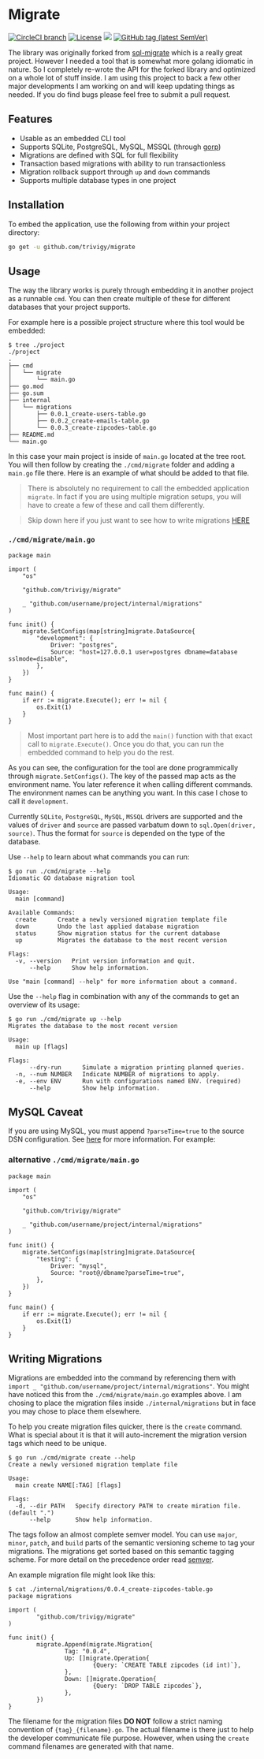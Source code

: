 # Migrate

[![CircleCI branch](https://img.shields.io/circleci/project/github/trivigy/migrate/master.svg?label=master&logo=circleci)](https://circleci.com/gh/trivigy/workflows/migrate)
[![License](https://img.shields.io/badge/License-MIT-blue.svg)](LICENSE.md)
[![](https://godoc.org/github.com/trivigy/migrate?status.svg&style=flat)](http://godoc.org/github.com/trivigy/migrate)
[![GitHub tag (latest SemVer)](https://img.shields.io/github/tag/trivigy/migrate.svg?style=flat&color=e36397&label=release)](https://github.com/trivigy/migrate/releases/latest)

The library was originally forked from [sql-migrate](https://github.com/rubenv/sql-migrate) 
which is a really great project. However I needed a tool that is somewhat more 
golang idiomatic in nature. So I completely re-wrote the API for the forked 
library and optimized on a whole lot of stuff inside. I am using this project to 
back a few other major developments I am working on and will keep updating things 
as needed. If you do find bugs please feel free to submit a pull request.

## Features
* Usable as an embedded CLI tool
* Supports SQLite, PostgreSQL, MySQL, MSSQL (through [gorp](https://github.com/go-gorp/gorp))
* Migrations are defined with SQL for full flexibility
* Transaction based migrations with ability to run transactionless
* Migration rollback support through `up` and `down` commands
* Supports multiple database types in one project

## Installation
To embed the application, use the following from within your project directory:
```bash
go get -u github.com/trivigy/migrate
```

## Usage
The way the library works is purely through embedding it in another project as 
a runnable `cmd`. You can then create multiple of these for different databases 
that your project supports.

For example here is a possible project structure where this tool would be embedded:
```
$ tree ./project
./project
.
├── cmd
│   └── migrate
│       └── main.go
├── go.mod
├── go.sum
├── internal
│   └── migrations
│       ├── 0.0.1_create-users-table.go
│       ├── 0.0.2_create-emails-table.go
│       └── 0.0.3_create-zipcodes-table.go
├── README.md
└── main.go
```

In this case your main project is inside of `main.go` located at the tree root. 
You will then follow by creating the `./cmd/migrate` folder and adding a `main.go` 
file there. Here is an example of what should be added to that file.

> There is absolutely no requirement to call the embedded application `migrate`.
In fact if you are using multiple migration setups, you will have to create a 
few of these and call them differently.

> Skip down here if you just want to see how to write migrations [HERE]()

### `./cmd/migrate/main.go`
```
package main

import (
	"os"

	"github.com/trivigy/migrate"

	_ "github.com/username/project/internal/migrations"
)

func init() {
	migrate.SetConfigs(map[string]migrate.DataSource{
		"development": {
			Driver: "postgres",
			Source: "host=127.0.0.1 user=postgres dbname=database sslmode=disable",
		},
	})
}

func main() {
	if err := migrate.Execute(); err != nil {
		os.Exit(1)
	}
}

```

> Most important part here is to add the `main()` function with that exact call 
to `migrate.Execute()`. Once you do that, you can run the embedded command to 
help you do the rest.

As you can see, the configuration for the tool are done programmically through 
`migrate.SetConfigs()`. The key of the passed map acts as the environment name. 
You later reference it when calling different commands. The environment names 
can be anything you want. In this case I chose to call it `development`.

Currently `SQLite`, `PostgreSQL`, `MySQL`, `MSSQL` drivers are supported and the 
values of `driver` and `source` are passed varbatum down to `sql.Open(driver, source)`. 
Thus the format for `source` is depended on the type of the database.

Use `--help` to learn about what commands you can run:
```
$ go run ./cmd/migrate --help
Idiomatic GO database migration tool

Usage:
  main [command]

Available Commands:
  create      Create a newly versioned migration template file
  down        Undo the last applied database migration
  status      Show migration status for the current database
  up          Migrates the database to the most recent version

Flags:
  -v, --version   Print version information and quit.
      --help      Show help information.

Use "main [command] --help" for more information about a command.
```

Use the `--help` flag in combination with any of the commands to get an overview of its usage:
```
$ go run ./cmd/migrate up --help
Migrates the database to the most recent version

Usage:
  main up [flags]

Flags:
      --dry-run      Simulate a migration printing planned queries.
  -n, --num NUMBER   Indicate NUMBER of migrations to apply.
  -e, --env ENV      Run with configurations named ENV. (required)
      --help         Show help information.
```

## MySQL Caveat

If you are using MySQL, you must append `?parseTime=true` to the source DSN 
configuration. See [here](https://github.com/go-sql-driver/mysql#parsetime) for 
more information. For example:
### alternative `./cmd/migrate/main.go`
```
package main

import (
	"os"

	"github.com/trivigy/migrate"

	_ "github.com/username/project/internal/migrations"
)

func init() {
	migrate.SetConfigs(map[string]migrate.DataSource{
		"testing": {
			Driver: "mysql",
			Source: "root@/dbname?parseTime=true",
		},
	})
}

func main() {
	if err := migrate.Execute(); err != nil {
		os.Exit(1)
	}
}

```

## Writing Migrations
Migrations are embedded into the command by referencing them with 
`import _ "github.com/username/project/internal/migrations"`. You might have 
noticed this from the `./cmd/migrate/main.go` examples above. I am chosing to 
place the migration files inside `./internal/migrations` but in face you may 
chose to place them elsewhere.

To help you create migration files quicker, there is the `create` command. What 
is special about it is that it will auto-increment the migration version tags 
which need to be unique.
```
$ go run ./cmd/migrate create --help
Create a newly versioned migration template file

Usage:
  main create NAME[:TAG] [flags]

Flags:
  -d, --dir PATH   Specify directory PATH to create miration file. (default ".")
      --help       Show help information.
```

The tags follow an almost complete semver model. You can use `major`, `minor`, 
`patch`, and `build` parts of the semantic versioning scheme to tag your 
migrations. The migrations get sorted based on this semantic tagging scheme. For 
more detail on the precedence order read [semver](https://semver.org/).

An example migration file might look like this:
```
$ cat ./internal/migrations/0.0.4_create-zipcodes-table.go 
package migrations

import (
        "github.com/trivigy/migrate"
)

func init() {
        migrate.Append(migrate.Migration{
                Tag: "0.0.4",
                Up: []migrate.Operation{
                        {Query: `CREATE TABLE zipcodes (id int)`},
                },
                Down: []migrate.Operation{
                        {Query: `DROP TABLE zipcodes`},
                },
        })
}
```
The filename for the migration files **DO NOT** follow a strict naming convention 
of `{tag}_{filename}.go`. The actual filename is there just to help the developer 
communicate file purpose. However, when using the `create` command filenames are 
generated with that name.
